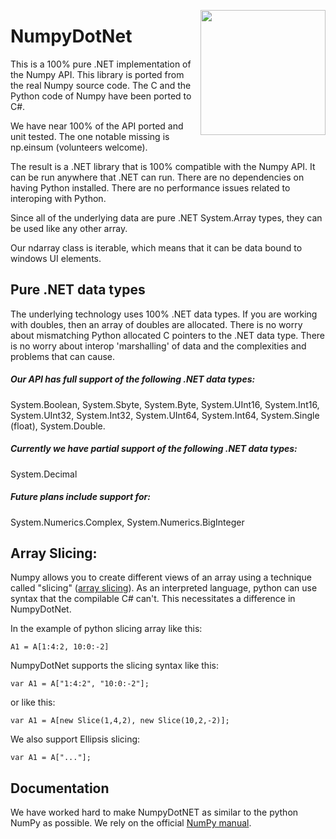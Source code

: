 
<a href="https://github.com/Quansight-Labs/numpy.net"><img src="https://github.com/Quansight-Labs/numpy.net/Database.png" width="200" height="200" align="right" /></a>

# NumpyDotNet

This is a 100% pure .NET implementation of the Numpy API.  This library is ported from the real Numpy source code.  The C and the Python code of Numpy have been ported to C#.  

We have near 100% of the API ported and unit tested.  The one notable missing is np.einsum (volunteers welcome).

The result is a .NET library that is 100% compatible with the Numpy API.  It can be run anywhere that .NET can run. There are no dependencies on having Python installed.  There are no performance issues related to interoping with Python. 

Since all of the underlying data are pure .NET System.Array types, they can be used like any other array.

Our ndarray class is iterable, which means that it can be data bound to windows UI elements.


## Pure .NET data types
The underlying technology uses 100% .NET data types.   If you are working with doubles, then an array of doubles are allocated.  There is no worry about mismatching Python allocated C pointers to the .NET data type.  There is no worry about interop 'marshalling' of data and the complexities and problems that can cause.

##### Our API has full support of the following .NET data types:

System.Boolean, System.Sbyte, System.Byte, System.UInt16, System.Int16, System.UInt32, System.Int32, System.UInt64, System.Int64, System.Single (float), System.Double.

##### Currently we have partial support of the following .NET data types:

System.Decimal

##### Future plans include support for:

System.Numerics.Complex, System.Numerics.BigInteger


## Array Slicing:

Numpy allows you to create different views of an array using a technique called "slicing" ([array slicing](https://docs.scipy.org/doc/numpy/reference/arrays.indexing.html#arrays-indexing)).  As an interpreted language, python can use syntax that the compilable C# can't.  This necessitates a difference in NumpyDotNet.

In the example of python slicing array like this:  

    A1 = A[1:4:2, 10:0:-2]    

NumpyDotNet supports the slicing syntax  like this:  

    var A1 = A["1:4:2", "10:0:-2"];  

or like this:  

    var A1 = A[new Slice(1,4,2), new Slice(10,2,-2)];  

We also support Ellipsis slicing:  

    var A1 = A["..."];  



## Documentation

We have worked hard to make NumpyDotNET as similar to the python NumPy as possible.  We rely on the official [NumPy manual](https://docs.scipy.org/doc/numpy/). 


